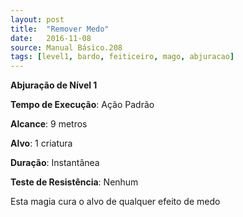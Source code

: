```yaml
---
layout: post
title:  "Remover Medo"
date:   2016-11-08
source: Manual Básico.208
tags: [level1, bardo, feiticeiro, mago, abjuracao]
---
```


**Abjuração de Nível 1**

**Tempo de Execução**: Ação Padrão

**Alcance**: 9 metros

**Alvo**: 1 criatura

**Duração**: Instantânea

**Teste de Resistência**: Nenhum

Esta magia cura o alvo de qualquer efeito de medo